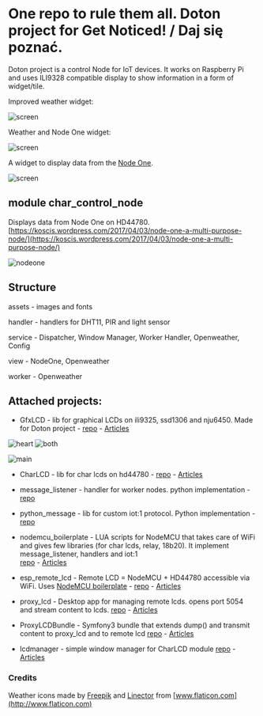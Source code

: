 One repo to rule them all. Doton project for Get Noticed! / Daj się poznać.
===

Doton project is a control Node for IoT devices. It works on Raspberry Pi and uses ILI9328 compatible display to show
information in a form of widget/tile.

Improved weather widget:

![screen](https://koscis.files.wordpress.com/2017/05/img_20170504_134436.jpg?w=400)

Weather and Node One widget:

![screen](https://koscis.files.wordpress.com/2017/05/img_20170502_143440.jpg?w=400)

A widget to display data from the [Node One](https://koscis.wordpress.com/2017/04/03/node-one-a-multi-purpose-node/).

![screen](https://koscis.files.wordpress.com/2017/04/img_20170430_152606.jpg?w=400)


## module char_control_node
Displays data from Node One on HD44780. [https://koscis.wordpress.com/2017/04/03/node-one-a-multi-purpose-node/](https://koscis.wordpress.com/2017/04/03/node-one-a-multi-purpose-node/)

![nodeone](https://koscis.files.wordpress.com/2017/04/sensor_lcd.jpg?w=620)

## Structure

assets - images and fonts

handler - handlers for DHT11, PIR and light sensor

service - Dispatcher, Window Manager, Worker Handler, Openweather, Config

view - NodeOne, Openweather

worker - Openweather 


## Attached projects:
- GfxLCD - lib for graphical LCDs on ili9325, ssd1306 and nju6450. Made for Doton project - [repo](https://github.com/bkosciow/gfxlcd) - [Articles](https://koscis.wordpress.com/category/screens/lcd-screens/gfxlcd/)

![heart](https://koscis.files.wordpress.com/2017/03/img_20170322_205114.jpg?w=200)
![both](https://koscis.files.wordpress.com/2017/04/img_20170420_215316.jpg?w=620)

![main](https://koscis.files.wordpress.com/2017/04/img_20170423_155356.jpg?w=300)

- CharLCD - lib for char lcds on hd44780 - [repo](https://bitbucket.org/kosci/charlcd) - [Articles](https://koscis.wordpress.com/category/charlcd/)

- message_listener - handler for worker nodes. python implementation - [repo](https://github.com/bkosciow/message_listener) 

- python_message - lib for custom iot:1 protocol. Python implementation - [repo](https://github.com/bkosciow/python_iot-1)   

- nodemcu_boilerplate - LUA scripts for NodeMCU that takes care of WiFi and gives few libraries (for char lcds, relay, 18b20). 
It implement message_listener, handlers and iot:1    
[repo](https://github.com/bkosciow/nodemcu_boilerplate) - [Articles](https://koscis.wordpress.com/tag/nodemcu-boilerplate/)

- esp_remote_lcd - Remote LCD = NodeMCU + HD44780 accessible via WiFi. Uses [NodeMCU boilerplate](https://github.com/bkosciow/nodemcu_boilerplate) - 
[repo](https://github.com/bkosciow/esp_remote_lcd) - [Articles](https://koscis.wordpress.com/tag/proxy-lcd/)

- proxy_lcd - Desktop app for managing remote lcds.  opens port 5054 and stream content to lcds. [repo](https://github.com/bkosciow/proxy_lcd) - [Articles](https://koscis.wordpress.com/tag/proxy-lcd/)

- ProxyLCDBundle - Symfony3 bundle that extends dump() and transmit content to proxy_lcd and to remote lcd
[repo](https://github.com/bkosciow/ProxyLCDBundle) - [Articles](https://koscis.wordpress.com/tag/proxy-lcd/)

- lcdmanager - simple window manager for CharLCD module [repo](https://bitbucket.org/kosci/lcdmanager) - [Articles](https://koscis.wordpress.com/category/screens/lcd-screens/lcd-manager/)
 
### Credits

Weather icons made by [Freepik](http://www.flaticon.com/authors/freepik) and [Linector](http://www.flaticon.com/authors/linector) from [www.flaticon.com](http://www.flaticon.com)
 
 

